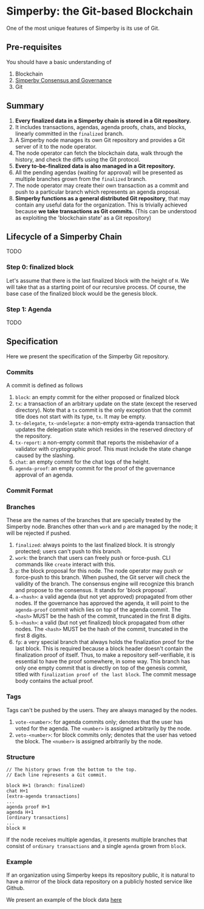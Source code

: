 # Simperby: the Git-based Blockchain

One of the most unique features of Simperby is its use of Git.

## Pre-requisites

You should have a basic understanding of

1. Blockchain
2. [Simperby Consensus and Governance](./protocol_overview.md)
3. Git

## Summary

1. **Every finalized data in a Simperby chain is stored in a Git repository.**
2. It includes transactions, agendas, agenda proofs, chats, and blocks, linearly committed in the `finalized` branch.
3. A Simperby node manages its own Git repository and provides a Git server of it to the node operator.
4. The node operator can fetch the blockchain data, walk through the history, and check the diffs using the Git protocol.
5. **Every to-be-finalized data is also managed in a Git repository.**
6. All the pending agendas (waiting for approval) will be presented as multiple branches grown from the `finalized` branch.
7. The node operator may create their own transaction as a commit and push to a particular branch which represents an agenda proposal.
8. **Simperby functions as a general distributed Git repository**, that may contain any useful data for the organization. This is trivially achieved because **we take transactions as Git commits.** (This can be understood as exploiting the 'blockchain state' as a Git repository)

## Lifecycle of a Simperby Chain

TODO

### Step 0: finalized block

Let's assume that there is the last finalized block with the height of `H`.
We will take that as a starting point of our recursive process. Of course, the base case of the finalized block would be the genesis block.

### Step 1: Agenda

TODO

## Specification

Here we present the specification of the Simperby Git repository.

### Commits

A commit is defined as follows

1. `block`: an empty commit for the either proposed or finalized block
2. `tx`: a transaction of an arbitrary update on the state (except the reserved directory). Note that a `tx` commit is the only exception that the commit title does not start with its type, `tx`. It may be empty.
3. `tx-delegate`, `tx-undelegate`: a non-empty extra-agenda transaction that updates the delegation state which resides in the reserved directory of the repository.
4. `tx-report`: a non-empty commit that reports the misbehavior of a validator with cryptographic proof. This must include the state change caused by the slashing.
5. `chat`: an empty commit for the chat logs of the height.
6. `agenda-proof`: an empty commit for the proof of the governance approval of an agenda.

### Commit Format

### Branches

These are the names of the branches that are specially treated by the Simperby node. Branches other than `work` and `p` are managed by the node; it will be rejected if pushed.

1. `finalized`: always points to the last finalized block. It is strongly protected; users can't push to this branch.
2. `work`: the branch that users can freely push or force-push. CLI commands like `create` interact with this.
3. `p`: the block proposal for this node. The node operator may push or force-push to this branch. When pushed, the Git server will check the validity of the branch. The consensus engine will recognize this branch and propose to the consensus. It stands for 'block proposal'.
4. `a-<hash>`: a valid agenda (but not yet approved) propagated from other nodes. If the governance has approved the agenda, it will point to the `agenda-proof` commit which lies on top of the agenda commit. The `<hash>` MUST be the hash of the commit, truncated in the first 8 digits.
5. `b-<hash>`: a valid (but not yet finalized) block propagated from other nodes. The `<hash>` MUST be the hash of the commit, truncated in the first 8 digits.
6. `fp`: a very special branch that always holds the finalization proof for the last block. This is required because a block header doesn't contain the finalization proof of itself. Thus, to make a repository self-verifiable, it is essential to have the proof somewhere, in some way. This branch has only one empty commit that is directly on top of the genesis commit, titled with `finalization proof of the last block`. The commit message body contains the actual proof.

### Tags

Tags can't be pushed by the users. They are always managed by the nodes.

1. `vote-<number>`: for agenda commits only; denotes that the user has voted for the agenda. The `<number>` is assigned arbitrarily by the node.
2. `veto-<number>`: for block commits only; denotes that the user has vetoed the block. The `<number>` is assigned arbitrarily by the node.

### Structure

```text
// The history grows from the bottom to the top.
// Each line represents a Git commit.

block H+1 (branch: finalized)
chat H+1
[extra-agenda transactions]
...
agenda proof H+1
agenda H+1
[ordinary transactions]
...
block H
```

If the node receives multiple agendas, it presents multiple branches that consist of `ordinary transactions` and a single `agenda` grown from `block`.

### Example

If an organization using Simperby keeps its repository public, it is natural to have a mirror of the block data repository on a publicly hosted service like Github.

We present an example of the block data [here](https://github.com/postech-dao/simperby-git-example)
